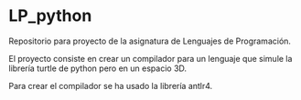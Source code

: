 # LP_python

Repositorio para proyecto de la asignatura de Lenguajes de Programación.

El proyecto consiste en crear un compilador para un lenguaje que simule la librería turtle de python pero en un espacio 3D.

Para crear el compilador se ha usado la librería antlr4.
